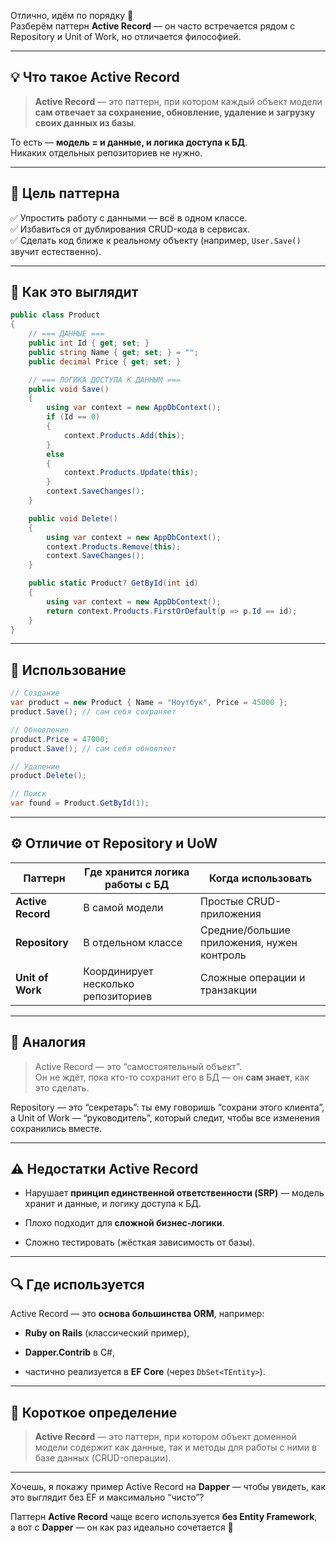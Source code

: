 Отлично, идём по порядку 💪  
Разберём паттерн **Active Record** — он часто встречается рядом с Repository и Unit of Work, но отличается философией.

---

## 💡 Что такое Active Record

> **Active Record** — это паттерн, при котором каждый объект модели **сам отвечает за сохранение, обновление, удаление и загрузку своих данных из базы**.

То есть — **модель = и данные, и логика доступа к БД**.  
Никаких отдельных репозиториев не нужно.

---

## 🎯 Цель паттерна

✅ Упростить работу с данными — всё в одном классе.  
✅ Избавиться от дублирования CRUD-кода в сервисах.  
✅ Сделать код ближе к реальному объекту (например, `User.Save()` звучит естественно).

---

## 🧩 Как это выглядит

```csharp
public class Product
{
    // === ДАННЫЕ ===
    public int Id { get; set; }
    public string Name { get; set; } = "";
    public decimal Price { get; set; }

    // === ЛОГИКА ДОСТУПА К ДАННЫМ ===
    public void Save()
    {
        using var context = new AppDbContext();
        if (Id == 0)
        {
            context.Products.Add(this);
        }
        else
        {
            context.Products.Update(this);
        }
        context.SaveChanges();
    }

    public void Delete()
    {
        using var context = new AppDbContext();
        context.Products.Remove(this);
        context.SaveChanges();
    }

    public static Product? GetById(int id)
    {
        using var context = new AppDbContext();
        return context.Products.FirstOrDefault(p => p.Id == id);
    }
}
```

---

## 🧱 Использование

```csharp
// Создание
var product = new Product { Name = "Ноутбук", Price = 45000 };
product.Save(); // сам себя сохраняет

// Обновление
product.Price = 47000;
product.Save(); // сам себя обновляет

// Удаление
product.Delete();

// Поиск
var found = Product.GetById(1);
```

---

## ⚙️ Отличие от Repository и UoW

|Паттерн|Где хранится логика работы с БД|Когда использовать|
|---|---|---|
|**Active Record**|В самой модели|Простые CRUD-приложения|
|**Repository**|В отдельном классе|Средние/большие приложения, нужен контроль|
|**Unit of Work**|Координирует несколько репозиториев|Сложные операции и транзакции|

---

## 🧠 Аналогия

> Active Record — это “самостоятельный объект”.  
> Он не ждёт, пока кто-то сохранит его в БД — он **сам знает**, как это сделать.

Repository — это “секретарь”: ты ему говоришь “сохрани этого клиента”,  
а Unit of Work — “руководитель”, который следит, чтобы все изменения сохранились вместе.

---

## ⚠️ Недостатки Active Record

- Нарушает **принцип единственной ответственности (SRP)** — модель хранит и данные, и логику доступа к БД.
    
- Плохо подходит для **сложной бизнес-логики**.
    
- Сложно тестировать (жёсткая зависимость от базы).
    

---

## 🔍 Где используется

Active Record — это **основа большинства ORM**, например:

- **Ruby on Rails** (классический пример),
    
- **Dapper.Contrib** в C#,
    
- частично реализуется в **EF Core** (через `DbSet<TEntity>`).
    

---

## 💬 Короткое определение

> **Active Record** — это паттерн, при котором объект доменной модели содержит как данные, так и методы для работы с ними в базе данных (CRUD-операции).

---

Хочешь, я покажу пример Active Record на **Dapper** — чтобы увидеть, как это выглядит без EF и максимально “чисто”?

Паттерн **Active Record** чаще всего используется **без Entity Framework**,  
а вот с **Dapper** — он как раз идеально сочетается 💪